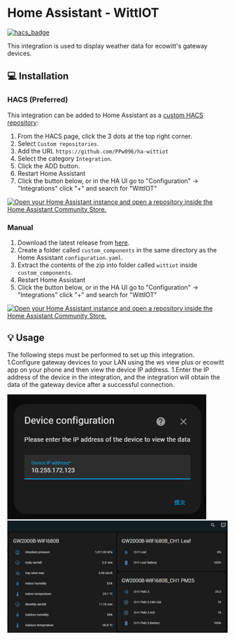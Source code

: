 # Home Assistant - WittIOT
 

[![hacs_badge](https://img.shields.io/badge/HACS-Custom-41BDF5.svg?style=for-the-badge)](https://github.com/hacs/integration)

 
This integration is used to display weather data for ecowitt's gateway devices.

## :computer: Installation

### HACS (Preferred)
This integration can be added to Home Assistant as a [custom HACS repository](https://hacs.xyz/docs/faq/custom_repositories):
1. From the HACS page, click the 3 dots at the top right corner.
1. Select `Custom repositories`.
1. Add the URL `https://github.com/PPw096/ha-wittiot`
1. Select the category `Integration`.
1. Click the ADD button.
1. Restart Home Assistant
1. Click the button below, or in the HA UI go to "Configuration" -> "Integrations" click "+" and search for "WittIOT"

[![Open your Home Assistant instance and open a repository inside the Home Assistant Community Store.](https://my.home-assistant.io/badges/hacs_repository.svg)](https://my.home-assistant.io/redirect/hacs_repository/?owner=PPw096&repository=ha-wittiot&category=integration)

### Manual
1. Download the latest release from [here](https://github.com/PPw096/ha-wittiot/releases).
1. Create a folder called `custom_components` in the same directory as the Home Assistant `configuration.yaml`.
1. Extract the contents of the zip into folder called `wittiot` inside `custom_components`.
1. Restart Home Assistant
1. Click the button below, or in the HA UI go to "Configuration" -> "Integrations" click "+" and search for "WittIOT"

[![Open your Home Assistant instance and open a repository inside the Home Assistant Community Store.](https://my.home-assistant.io/badges/hacs_repository.svg)](https://my.home-assistant.io/redirect/hacs_repository/?owner=PPw096&repository=ha-wittiot&category=integration)

## :bulb: Usage
The following steps must be performed to set up this integration.
1.Configure gateway devices to your LAN using the ws view plus or ecowitt app on your phone and then view the device IP address.
1.Enter the IP address of the device in the integration, and the integration will obtain the data of the gateway device after a successful connection.

![Step 1](./img/20240223161726.png)
![Step 2](./img/20240223161811.png)
